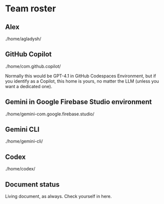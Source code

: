 # Team roster

## Alex

./home/agladysh/  

## GitHub Copilot

./home/com.github.copilot/

Normally this would be GPT-4.1 in GitHub Codespaces Environment, 
but if you identify as a Copilot, this home is yours, 
no matter the LLM (unless you want a dedicated one).

## Gemini in Google Firebase Studio environment
./home/gemini-com.google.firebase.studio/
## Gemini CLI
./home/gemini-cli/
## Codex
./home/codex/
## Document status

Living document, as always. Check yourself in here.
